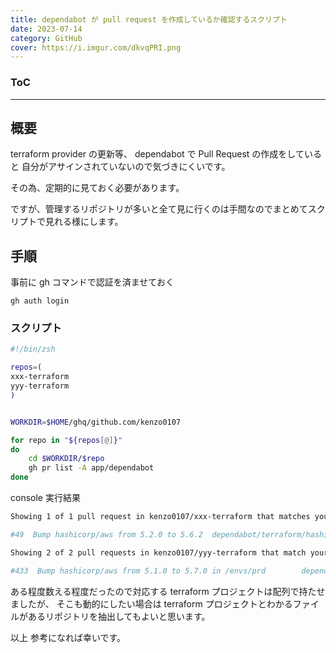 ```yaml
---
title: dependabot が pull request を作成しているか確認するスクリプト
date: 2023-07-14
category: GitHub
cover: https://i.imgur.com/dkvqPRI.png
---
```


<div class="toc">
<div class="toc-content">
<h3 class="menu-label">ToC</h3>
<!-- toc -->
</div>
</div>

---

## 概要

terraform provider の更新等、 dependabot で Pull Request の作成をしていると
自分がアサインされていないので気づきにくいです。

その為、定期的に見ておく必要があります。

ですが、管理するリポジトリが多いと全て見に行くのは手間なのでまとめてスクリプトで見れる様にします。

<!--more-->

## 手順

事前に gh コマンドで認証を済ませておく

```
gh auth login
```

### スクリプト

```zsh
#!/bin/zsh

repos=(
xxx-terraform
yyy-terraform
)


WORKDIR=$HOME/ghq/github.com/kenzo0107

for repo in "${repos[@]}"
do
    cd $WORKDIR/$repo
    gh pr list -A app/dependabot
done
```

console 実行結果

```sh
Showing 1 of 1 pull request in kenzo0107/xxx-terraform that matches your search

#49  Bump hashicorp/aws from 5.2.0 to 5.6.2  dependabot/terraform/hashicorp/aws-5.6.2

Showing 2 of 2 pull requests in kenzo0107/yyy-terraform that match your search

#433  Bump hashicorp/aws from 5.1.0 to 5.7.0 in /envs/prd        dependabot/terraform/envs/prd/hashicorp/aws-5.7.0
```

ある程度数える程度だったので対応する terraform プロジェクトは配列で持たせましたが、
そこも動的にしたい場合は terraform プロジェクトとわかるファイルがあるリポジトリを抽出してもよいと思います。

以上
参考になれば幸いです。
